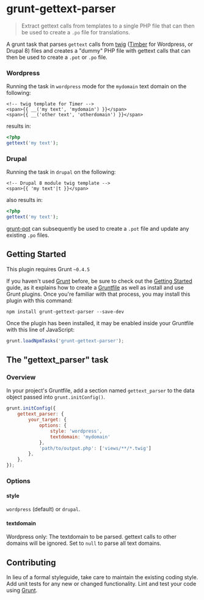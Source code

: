 # grunt-gettext-parser

> Extract gettext calls from templates to a single PHP file that can then be used to create a `.po` file for translations.

A grunt task that parses `gettext` calls from [twig](http://twig.sensiolabs.org/) ([Timber](http://upstatement.com/timber/) for Wordpress, or Drupal 8) files and creates a "dummy" PHP file with gettext calls that can then be used to create a `.pot` or `.po` file.

### Wordpress

Running the task in `wordpress` mode for the `mydomain` text domain on the following:

```markup
<!-- twig template for Timer -->
<span>{{ __('my text', 'mydomain') }}</span>
<span>{{ __('other text', 'otherdomain') }}</span>
```

results in:

```php
<?php
gettext('my text');
```

### Drupal

Running the task in `drupal` on the following:

```markup
<!-- Drupal 8 module twig template -->
<span>{{ 'my text'|t }}</span>
```

also results in:

```php
<?php
gettext('my text');
```

[grunt-pot](https://www.npmjs.com/package/grunt-pot) can subsequently be used to create a `.pot` file and update any existing `.po` files.

## Getting Started
This plugin requires Grunt `~0.4.5`

If you haven't used [Grunt](http://gruntjs.com/) before, be sure to check out the [Getting Started](http://gruntjs.com/getting-started) guide, as it explains how to create a [Gruntfile](http://gruntjs.com/sample-gruntfile) as well as install and use Grunt plugins. Once you're familiar with that process, you may install this plugin with this command:

```shell
npm install grunt-gettext-parser --save-dev
```

Once the plugin has been installed, it may be enabled inside your Gruntfile with this line of JavaScript:

```js
grunt.loadNpmTasks('grunt-gettext-parser');
```

## The "gettext_parser" task

### Overview
In your project's Gruntfile, add a section named `gettext_parser` to the data object passed into `grunt.initConfig()`.

```js
grunt.initConfig({
    gettext_parser: {
        your_target: {
            options: {
                style: 'wordpress',
                textdomain: 'mydomain'
            },
            'path/to/output.php': ['views/**/*.twig']
        },
    },
});
```

### Options

#### style

`wordpress` (default) or `drupal`.

#### textdomain

Wordpress only: The textdomain to be parsed. gettext calls to other domains will be ignored. Set to `null` to parse all text domains.

## Contributing
In lieu of a formal styleguide, take care to maintain the existing coding style. Add unit tests for any new or changed functionality. Lint and test your code using [Grunt](http://gruntjs.com/).
